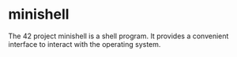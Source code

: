 # minishell
The 42 project minishell is a shell program. It provides a convenient interface to interact with the operating system.
